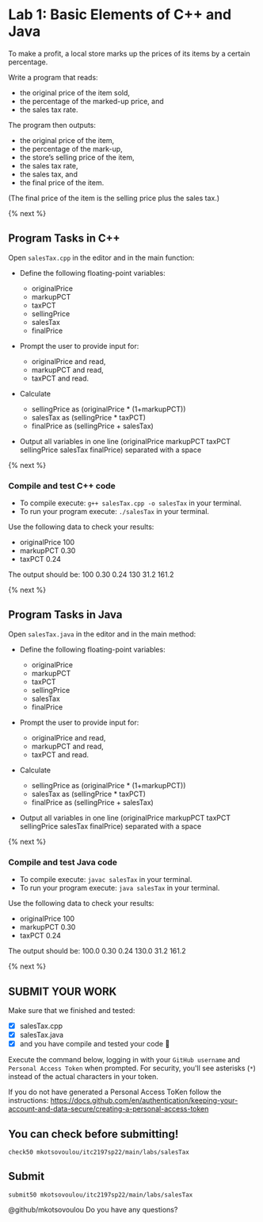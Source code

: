 # Lab 1: Basic Elements of C++ and Java
To make a profit, a local store marks up the prices of its items by a certain percentage. 

Write a program that reads:
* the original price of the item sold, 
* the percentage of the marked-up price, and 
* the sales tax rate. 

The program then outputs:
* the original price of the item, 
* the percentage of the mark-up, 
* the store’s selling price of the item, 
* the sales tax rate, 
* the sales tax, and 
* the final price of the item. 

(The final price of the item is the selling price plus the sales tax.)

{% next %}

## Program Tasks in C++

Open `salesTax.cpp` in the editor and in the main function:

* Define the following floating-point variables:
    * originalPrice
    * markupPCT
    * taxPCT
    * sellingPrice 
    * salesTax 
    * finalPrice 

* Prompt the user to provide input for: 
    * originalPrice and read, 
    * markupPCT and read,
    * taxPCT and read.

* Calculate 
    * sellingPrice as (originalPrice * (1+markupPCT))
    * salesTax as (sellingPrice * taxPCT)
    * finalPrice as (sellingPrice + salesTax)

* Output all variables in one line (originalPrice markupPCT taxPCT sellingPrice salesTax finalPrice) separated with a space

{% next %}

### Compile and test C++ code

* To compile execute: `g++ salesTax.cpp -o salesTax` in your terminal.
* To run your program execute: `./salesTax` in your terminal.

Use the following data to check your results:
* originalPrice 100
* markupPCT 0.30
* taxPCT 0.24

The output should be:
100 0.30 0.24 130 31.2 161.2

{% next %}

## Program Tasks in Java

Open `salesTax.java` in the editor and in the main method:

* Define the following floating-point variables:
    * originalPrice
    * markupPCT
    * taxPCT
    * sellingPrice 
    * salesTax 
    * finalPrice 

* Prompt the user to provide input for: 
    * originalPrice and read, 
    * markupPCT and read,
    * taxPCT and read.

* Calculate 
    * sellingPrice as (originalPrice * (1+markupPCT))
    * salesTax as (sellingPrice * taxPCT)
    * finalPrice as (sellingPrice + salesTax)

* Output all variables in one line (originalPrice markupPCT taxPCT sellingPrice salesTax finalPrice) separated with a space

{% next %}

### Compile and test Java code

* To compile execute: `javac salesTax` in your terminal.
* To run your program execute: `java salesTax` in your terminal.

Use the following data to check your results:
* originalPrice 100
* markupPCT 0.30
* taxPCT 0.24

The output should be:
100.0 0.30 0.24 130.0 31.2 161.2

{% next %}

## SUBMIT YOUR WORK

Make sure that we finished and tested:

- [x] salesTax.cpp
- [x] salesTax.java
- [x] and you have compile and tested your code :tada:

Execute the command below, logging in with your `GitHub username` and `Personal Access Token` when prompted. For security, you'll see asterisks (`*`) instead of the actual characters in your token. 

If you do not have generated a Personal Access ToKen follow the instructions: https://docs.github.com/en/authentication/keeping-your-account-and-data-secure/creating-a-personal-access-token

## You can check before submitting!

```
check50 mkotsovoulou/itc2197sp22/main/labs/salesTax
```

## Submit
```
submit50 mkotsovoulou/itc2197sp22/main/labs/salesTax
```


@github/mkotsovoulou Do you have any questions?